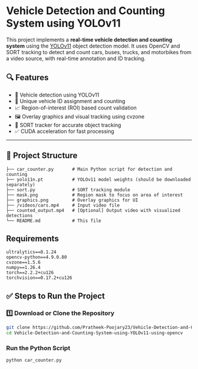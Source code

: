 # Vehicle Detection and Counting System using YOLOv11

This project implements a **real-time vehicle detection and counting system** using the [YOLOv11](https://github.com/ultralytics/ultralytics) object detection model. It uses OpenCV and SORT tracking to detect and count cars, buses, trucks, and motorbikes from a video source, with real-time annotation and ID tracking.

## 🔍 Features

- 🚗 Vehicle detection using YOLOv11
- 🔢 Unique vehicle ID assignment and counting
- 📈 Region-of-interest (ROI) based count validation
- 🖼 Overlay graphics and visual tracking using cvzone
- 🧠 SORT tracker for accurate object tracking
- ✅ CUDA acceleration for fast processing

---

## 📂 Project Structure

```
├── car_counter.py       # Main Python script for detection and counting
├── yolo11n.pt           # YOLOv11 model weights (should be downloaded separately)
├── sort.py              # SORT tracking module
├── mask.png             # Region mask to focus on area of interest
├── graphics.png         # Overlay graphics for UI
├── /videos/cars.mp4     # Input video file
├── counted_output.mp4   # [Optional] Output video with visualized detections
└── README.md            # This file
```
## Requirements
```
ultralytics==8.1.24
opencv-python==4.9.0.80
cvzone==1.5.6
numpy==1.26.4
torch==2.2.2+cu126
torchvision==0.17.2+cu126
```
## ✅ Steps to Run the Project

### 1️⃣ Download or Clone the Repository

```bash
git clone https://github.com/Pratheek-Poojary23/Vehicle-Detection-and-Counting-System-using-YOLOv11-using-opencv.git
cd Vehicle-Detection-and-Counting-System-using-YOLOv11-using-opencv
```

### Run the Python Script
```bash
python car_counter.py
```
